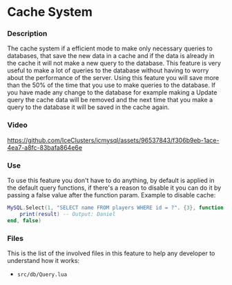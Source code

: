 # Cache System
### Description
The cache system if a efficient mode to make only necessary queries to databases, that save the new data in a cache and if the data is already in the cache it will not make a new query to the database. This feature is very useful to make a lot of queries to the database without having to worry about the performance of the server.
Using this feature you will save more than the 50% of the time that you use to make queries to the database. If you have made any change to the database for example making a Update query the cache data will be removed and the next time that you make a query to the database it will be saved in the cache again.
### Video
https://github.com/IceClusters/icmysql/assets/96537843/f306b9eb-1ace-4ea7-a8fc-83bafa864e6e
### Use
To use this feature you don't have to do anything, by default is applied in the default query functions, if there's a reason to disable it you can do it by passing a false value after the function param.
Example to disable cache:
```lua
MySQL.Select(1, "SELECT name FROM players WHERE id = ?". {3}, function(result)
    print(result) -- Output: Daniel
end, false)
```
### Files
This is the list of the involved files in this feature to help any developer to understand how it works:
- ```src/db/Query.lua```
